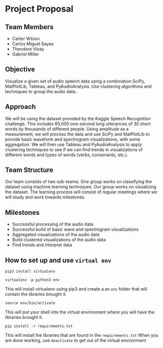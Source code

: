 # Project Proposal
## Team Members
* Carter Wilson
* Carlos Miguel Sayao
* Theodore Vixay
* Gabriel Miller
## Objective
Visualize a given set of audio speech data using a combination SciPy, MatPlotLib, Tableau, and PyAudioAnalysis. Use clustering algorithms and techniques to group the audio data.  
## Approach
We will be using the dataset provided by the Kaggle Speech Recognition challenge. This includes 65,000 one-second long utterances of 30 short words by thousands of different people. Using amplitude as a measurement, we will process the data and use SciPy and MatPlotLib to provide basic waveform and spectrogram visualizations, with some aggregation. We will then use Tableau and PyAudioAnalysis to apply clustering techniques to see if we can find trends in visualizations of different words and types of words (verbs, consonants, etc.).
## Team Structure
Our team consists of two sub-teams. One group works on classifying the dataset using machine learning techniques. Our group works on visualizing the dataset. The learning process will consist of regular meetings where we will study and work towards milestones.
## Milestones
* Successful processing of the audio data
* Successful build of basic wave and spectrogram visualizations
* Aggregated visualizations of the audio data
* Build clustered visualizations of the audio data
* Find trends and interpret data

## How to set up and use `virtual env`
    pip3 install virtualenv

    virtualenv -p python3 env

This will install virtualenv using pip3 and create a an `env` folder that will contain the libraries brought it.

    source env/bin/activate

This will put your shell into the virtual environment where you will have the libraries brought it.

    pip install -r requirements.txt
This will install the libraries that are found in the `requirements.txt`
When you are done working, use `deactivate` to get out of the virtual environment
